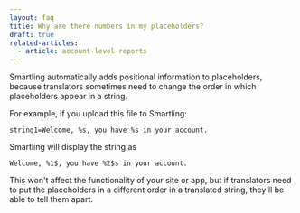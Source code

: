 ```yaml
---
layout: faq
title: Why are there numbers in my placeholders?
draft: true
related-articles:
  - article: account-level-reports
---
```



Smartling automatically adds positional information to placeholders, because translators sometimes need to change the order in which placeholders appear in a string.

For example, if you upload this file to Smartling:

~~~
string1=Welcome, %s, you have %s in your account.
~~~

Smartling will display the string as

~~~
Welcome, %1$, you have %2$s in your account.
~~~

This won't affect the functionality of your site or app, but if translators need to put the placeholders in a different order in a translated string, they'll be able to tell them apart.